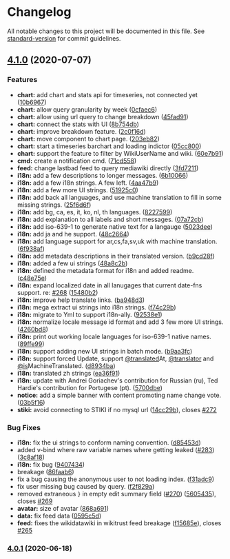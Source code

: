 # Changelog

All notable changes to this project will be documented in this file. See [standard-version](https://github.com/conventional-changelog/standard-version) for commit guidelines.

## [4.1.0](https://github.com/google/wikiloop-doublecheck/compare/v4.0.1...v4.1.0) (2020-07-07)


### Features

* **chart:** add chart and stats api for timeseries, not connected yet ([10b6967](https://github.com/google/wikiloop-doublecheck/commit/10b6967b6e95519923d33fd634f47d4dc096bc3c))
* **chart:** allow query granularity by week ([0cfaec6](https://github.com/google/wikiloop-doublecheck/commit/0cfaec6ad67de3c1926beec10ea6c5089c849678))
* **chart:** allow using url query to change breakdown ([45fad91](https://github.com/google/wikiloop-doublecheck/commit/45fad91d90fe78f3428f09dfa80d30ba6f704c45))
* **chart:** connect the stats with UI ([8b754db](https://github.com/google/wikiloop-doublecheck/commit/8b754dbeed6ac7191c0a4cd65267d64c912f0739))
* **chart:** improve breakdown feature. ([2c0f16d](https://github.com/google/wikiloop-doublecheck/commit/2c0f16d073b0d2d13f8f270d4ac9ab78b7456495))
* **chart:** move component to chart page. ([203eb82](https://github.com/google/wikiloop-doublecheck/commit/203eb824ebb6a66970286f7b57aca20e6e6539f4))
* **chart:** start a timeseries barchart and loading indictor ([05cc800](https://github.com/google/wikiloop-doublecheck/commit/05cc80030e667520a70a2c0d0551ed3a5a15deb9))
* **chart:** support the feature to filter by WikiUserName and wiki. ([60e7b91](https://github.com/google/wikiloop-doublecheck/commit/60e7b918eb431ea965f9105c87fd43d62a801515))
* **cmd:** create a notification cmd. ([71cd558](https://github.com/google/wikiloop-doublecheck/commit/71cd5580acefa853ed4da3fa40e1e56112d41665))
* **feed:** change lastbad feed to query mediawiki directly ([3fd7211](https://github.com/google/wikiloop-doublecheck/commit/3fd721101e47afa2d68e786aa343eec82eb60f85))
* **i18n:** add a few descriptions to longer messages. ([6b10066](https://github.com/google/wikiloop-doublecheck/commit/6b1006629b53bd2e0bd5302c2f9c4ef4591cc754))
* **i18n:** add a few i18n strings. A few left. ([4aa47b9](https://github.com/google/wikiloop-doublecheck/commit/4aa47b9b113a1372e793a0e6c0ed7939771f971c))
* **i18n:** add a few more UI strings. ([51925c0](https://github.com/google/wikiloop-doublecheck/commit/51925c0022465c412abff4ad63a107e79dee45ac))
* **i18n:** add back all languages, and use machine translation to fill in some missing strings. ([25f6d6f](https://github.com/google/wikiloop-doublecheck/commit/25f6d6fedc3e1808da9165d4eb0db90070cc0b07))
* **i18n:** add bg, ca, es, it, ko, nl, th languages. ([8227599](https://github.com/google/wikiloop-doublecheck/commit/8227599fb905a4baa5e3c5a484c5f61ad51d1406))
* **i18n:** add explanation to all labels and short messages. ([07a72cb](https://github.com/google/wikiloop-doublecheck/commit/07a72cb0942b73761aed500a3c9623d80bc75d88))
* **i18n:** add iso-639-1 to generate native text for a langauge ([5023dee](https://github.com/google/wikiloop-doublecheck/commit/5023dee05191a4ab06ab2bc7218058634bde69f8))
* **i18n:** add ja and he support. ([48c2664](https://github.com/google/wikiloop-doublecheck/commit/48c26641b3caffcfc1c3a44a3a4e428704b42b0e))
* **i18n:** add language support for ar,cs,fa,sv,uk with machine translation. ([6f938af](https://github.com/google/wikiloop-doublecheck/commit/6f938af6cbfbf4af59e4af2a6709a2c28808b9de))
* **i18n:** add metadata descriptions in their translated version. ([b9cd28f](https://github.com/google/wikiloop-doublecheck/commit/b9cd28fe4f70273d6868648d0587d259ffa5e8d9))
* **i18n:** added a few ui strings ([48a8c2b](https://github.com/google/wikiloop-doublecheck/commit/48a8c2b00c763a9da21a9a610e3b97dbac22cf2c))
* **i18n:** defined the metadata format for i18n and added readme. ([c48e75e](https://github.com/google/wikiloop-doublecheck/commit/c48e75e11b7ef49d0ad7cc4d4d64e56242f2b9e3))
* **i18n:** expand localized date in all lanugages that current date-fns support. re: [#268](https://github.com/google/wikiloop-doublecheck/issues/268) ([15480b2](https://github.com/google/wikiloop-doublecheck/commit/15480b2609a16155bdc95f04940f0381b2f64994))
* **i18n:** improve help translate links. ([ba948d3](https://github.com/google/wikiloop-doublecheck/commit/ba948d3646b53c3fa2dc5b9a3eb0a0242c22d5d4))
* **i18n:** mega extract ui strings into i18n strings. ([f74c29b](https://github.com/google/wikiloop-doublecheck/commit/f74c29b1ae1b0fe270eece046ed04989b82b31e5))
* **i18n:** migrate to Yml to support i18n-ally. ([92538e1](https://github.com/google/wikiloop-doublecheck/commit/92538e1782c667d9cb69e2e4a638c2889a47c9db))
* **i18n:** normalize locale message id format and add 3 few more UI strings. ([4260bd8](https://github.com/google/wikiloop-doublecheck/commit/4260bd859f374852cb07d087fb04fec0b3703dda))
* **i18n:** print out working locale languages for iso-639-1 native names. ([89ffe99](https://github.com/google/wikiloop-doublecheck/commit/89ffe993141776d5b9605112435c5557314e8edc))
* **i18n:** support adding new UI strings in batch mode. ([b9aa3fc](https://github.com/google/wikiloop-doublecheck/commit/b9aa3fc83b147bb3a01c977acd6affce28a640ea))
* **i18n:** support forced Update, support [@translated](https://github.com/translated)At, [@translator](https://github.com/translator) and [@is](https://github.com/is)MachineTranslated. ([d8934ba](https://github.com/google/wikiloop-doublecheck/commit/d8934bab41f92e3f32d251045921a0238b597ea3))
* **i18n:** translated zh strings ([ea36f91](https://github.com/google/wikiloop-doublecheck/commit/ea36f91b790839a650094ae67744cfc8b965911f))
* **i18n:** update with Andrei Goriachev's contribution for Russian (ru), Ted Hardie's contribution for Portugese (pt). ([5700dbe](https://github.com/google/wikiloop-doublecheck/commit/5700dbe128f17f896712e230105abc568423f0eb))
* **notice:** add a simple banner with content promoting name change vote. ([03b5f16](https://github.com/google/wikiloop-doublecheck/commit/03b5f16c6c904dddcc7b19b6027ceefa40a59a2f))
* **stiki:** avoid connecting to STIKI if no mysql url ([14cc29b](https://github.com/google/wikiloop-doublecheck/commit/14cc29b5f8e473939108d211fe656389ff62e369)), closes [#272](https://github.com/google/wikiloop-doublecheck/issues/272)


### Bug Fixes

* **i18n:** fix the ui strings to conform naming convention. ([d85453d](https://github.com/google/wikiloop-doublecheck/commit/d85453d841ab9041826eae322349664f2cc5fce5))
* added v-bind where raw variable names where getting leaked ([#283](https://github.com/google/wikiloop-doublecheck/issues/283)) ([3c8af18](https://github.com/google/wikiloop-doublecheck/commit/3c8af18dfeacfe33d03a1048c293e6886644cf24))
* **i18n:** fix bug ([9407434](https://github.com/google/wikiloop-doublecheck/commit/940743446664d19da3f92c09c8674900bdf75e9d))
* breakage ([86faab6](https://github.com/google/wikiloop-doublecheck/commit/86faab625b11148d35ef3b55d3dea295f61adfea))
* fix a bug causing the anonymous user to not loading index. ([f31adc9](https://github.com/google/wikiloop-doublecheck/commit/f31adc96e8281bcabc30e9e608ccb557ad62628e))
* fix user missing bug caused by query. ([f2f829a](https://github.com/google/wikiloop-doublecheck/commit/f2f829ab18b011bf06b2f411964a87dc10f2a600))
* removed extraneous `}` in empty edit summary field ([#270](https://github.com/google/wikiloop-doublecheck/issues/270)) ([5605435](https://github.com/google/wikiloop-doublecheck/commit/56054352027a018286086be782353adc4c9834e6)), closes [#269](https://github.com/google/wikiloop-doublecheck/issues/269)
* **avatar:** size of avatar ([868a691](https://github.com/google/wikiloop-doublecheck/commit/868a691249fb99c46b3814c1e5f03d3696746cf7))
* **data:** fix feed data ([0595c5d](https://github.com/google/wikiloop-doublecheck/commit/0595c5de7f08b09f6741c3f2daeecfdd83131a20))
* **feed:** fixes the wikidatawiki in wikitrust feed breakage ([f15685e](https://github.com/google/wikiloop-doublecheck/commit/f15685e056d70cb4c03ced1ab9eeced39bf50c5e)), closes [#265](https://github.com/google/wikiloop-doublecheck/issues/265)

### [4.0.1](https://github.com/google/wikiloop-doublecheck/compare/v2.2.0-beta...v4.0.1) (2020-06-18)
